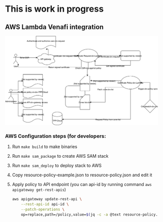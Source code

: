 # This is work in progress

## AWS Lambda Venafi integration

![Self-editing Diagram](Diagram.svg)

### AWS Configuration steps (for developers:

1. Run `make build` to make binaries

1. Run `make sam_package` to create AWS SAM stack

1. Run `make sam_deploy` to deploy stack to AWS

1. Copy resource-policy-example.json to resource-policy.json and edit it

1. Apply policy to API endpoint (you can api-id by running command `aws apigateway get-rest-apis`)
    ```bash
    aws apigateway update-rest-api \
        --rest-api-id api-id \
        --patch-operations \
        op=replace,path=/policy,value=$(jq -c -a @text resource-policy.json)
    ``` 